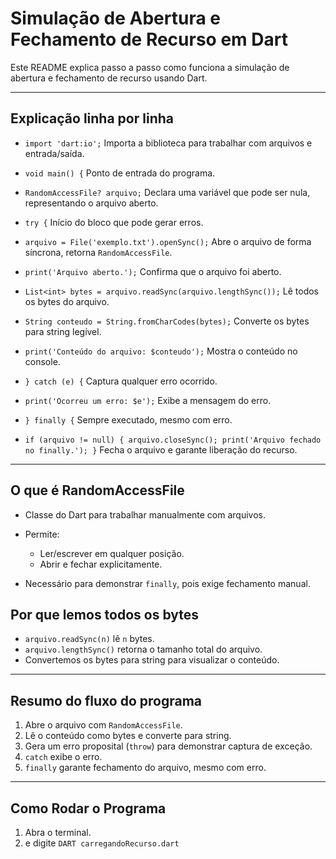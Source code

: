 # Simulação de Abertura e Fechamento de Recurso em Dart

Este README explica passo a passo como funciona a simulação de abertura e fechamento de recurso usando Dart.

---

## Explicação linha por linha

* `import 'dart:io';`
  Importa a biblioteca para trabalhar com arquivos e entrada/saída.

* `void main() {`
  Ponto de entrada do programa.

* `RandomAccessFile? arquivo;`
  Declara uma variável que pode ser nula, representando o arquivo aberto.

* `try {`
  Início do bloco que pode gerar erros.

* `arquivo = File('exemplo.txt').openSync();`
  Abre o arquivo de forma síncrona, retorna `RandomAccessFile`.

* `print('Arquivo aberto.');`
  Confirma que o arquivo foi aberto.

* `List<int> bytes = arquivo.readSync(arquivo.lengthSync());`
  Lê todos os bytes do arquivo.

* `String conteudo = String.fromCharCodes(bytes);`
  Converte os bytes para string legível.

* `print('Conteúdo do arquivo: $conteudo');`
  Mostra o conteúdo no console.

* `} catch (e) {`
  Captura qualquer erro ocorrido.

* `print('Ocorreu um erro: $e');`
  Exibe a mensagem do erro.

* `} finally {`
  Sempre executado, mesmo com erro.

* `if (arquivo != null) { arquivo.closeSync(); print('Arquivo fechado no finally.'); }`
  Fecha o arquivo e garante liberação do recurso.

---

## O que é RandomAccessFile

* Classe do Dart para trabalhar manualmente com arquivos.
* Permite:

  * Ler/escrever em qualquer posição.
  * Abrir e fechar explicitamente.
* Necessário para demonstrar `finally`, pois exige fechamento manual.

## Por que lemos todos os bytes

* `arquivo.readSync(n)` lê `n` bytes.
* `arquivo.lengthSync()` retorna o tamanho total do arquivo.
* Convertemos os bytes para string para visualizar o conteúdo.

---

## Resumo do fluxo do programa

1. Abre o arquivo com `RandomAccessFile`.
2. Lê o conteúdo como bytes e converte para string.
3. Gera um erro proposital (`throw`) para demonstrar captura de exceção.
4. `catch` exibe o erro.
5. `finally` garante fechamento do arquivo, mesmo com erro.

---

## Como Rodar o Programa

1. Abra o terminal.
2. e digite `DART carregandoRecurso.dart`
